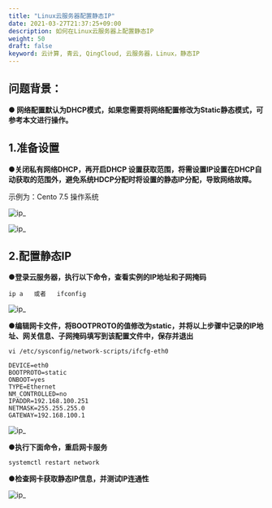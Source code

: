 ```yaml
---
title: "Linux云服务器配置静态IP"
date: 2021-03-27T21:37:25+09:00
description: 如何在Linux云服务器上配置静态IP
weight: 50
draft: false
keyword: 云计算, 青云, QingCloud, 云服务器，Linux，静态IP
---
```


## 问题背景：

**● 网络配置默认为DHCP模式，如果您需要将网络配置修改为Static静态模式，可参考本文进行操作。**



## 1.准备设置

●**关闭私有网络DHCP，再开启DHCP 设置获取范围，将需设置IP设置在DHCP自动获取的范围外，避免系统HDCP分配时将设置的静态IP分配，导致网络故障。**

示例为：Cento 7.5 操作系统

 ![ip_](../../_images/ip_1.png )

 ![ip_](../../_images/ip_2.png)


## 2.配置静态IP

●**登录云服务器，执行以下命令，查看实例的IP地址和子网掩码**

```
ip a   或者   ifconfig
```
 ![ip_](../../_images/ip_3.png)

●**编辑网卡文件，将BOOTPROTO的值修改为static，并将以上步骤中记录的IP地址、网关信息、子网掩码填写到该配置文件中，保存并退出**

```
vi /etc/sysconfig/network-scripts/ifcfg-eth0

DEVICE=eth0
BOOTPROTO=static
ONBOOT=yes
TYPE=Ethernet
NM_CONTROLLED=no
IPADDR=192.168.100.251
NETMASK=255.255.255.0
GATEWAY=192.168.100.1 

```
 ![ip_](../../_images/ip_4.png)

**●执行下面命令，重启网卡服务**
```
systemctl restart network
```

**●检查网卡获取静态IP信息，并测试IP连通性**

 ![ip_](../../_images/ip_5.png)